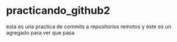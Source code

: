 # practicando_github2
esta es una practica de commits a repositorios remotos
y este es un agregado para ver que pasa
